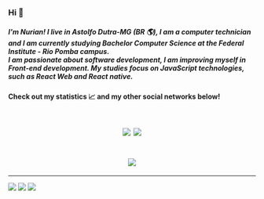 ### Hi 👋
##### I'm Nurian! I live in Astolfo Dutra-MG (BR 🌎), I am a computer technician and I am currently studying Bachelor Computer Science at the Federal Institute - Rio Pomba campus. <br /> I am passionate about software development, I am improving myself in Front-end development. My studies focus on JavaScript technologies, such as React Web and React native.

#### Check out my statistics 📈 and my other social networks below! 

<h1 align="center">
<img align="center" src="https://github-readme-stats.vercel.app/api?username=Nuri-an&count_private=true&theme=radical"/>
<img align="center" src="https://github-readme-stats.vercel.app/api/top-langs/?username=Nuri-an&layout=compact&theme=radical" />
 </h1>

<h1 align="center">
<img align="center" src="https://github-readme-stats.vercel.app/api/wakatime?username=nuriancoelho&v=2&layout=compact&theme=radical" />
</h1>

<hr />

[<img src="https://img.shields.io/badge/style-social-green?label=LinkedIn&color=0A66C2&logo=linkedin&logoColor=white" />](https://www.linkedin.com/in/nuriancoelho/) 
[<img src = "https://img.shields.io/badge/style-social-green?label=Instagram&logo=instagram&color=ff69b4&logoColor=white">](https://www.instagram.com/nurii.an/)
[<img src="https://img.shields.io/badge/style-social-green?label=Whatsapp%20Business&color=25D366&logo=whatsapp&logoColor=white">](https://api.whatsapp.com/send?phone=5532999627770)
